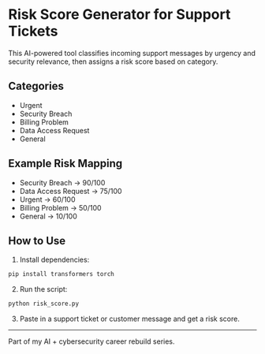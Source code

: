 # Risk Score Generator for Support Tickets

This AI-powered tool classifies incoming support messages by urgency and security relevance, then assigns a risk score based on category.

## Categories
- Urgent
- Security Breach
- Billing Problem
- Data Access Request
- General

## Example Risk Mapping
- Security Breach → 90/100
- Data Access Request → 75/100
- Urgent → 60/100
- Billing Problem → 50/100
- General → 10/100

## How to Use
1. Install dependencies:
```bash
pip install transformers torch
```

2. Run the script:
```bash
python risk_score.py
```

3. Paste in a support ticket or customer message and get a risk score.

---

Part of my AI + cybersecurity career rebuild series.